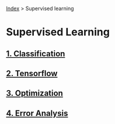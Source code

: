 [Index](../README.md) > Supervised learning

# Supervised Learning

## [1. Classification](0x01-classification/README.md)

## [2. Tensorflow](0x02-tensorflow/README.md)

## [3. Optimization](0x03-optimization/README.md)

## [4. Error Analysis](0x04-error_analysis/README.md)